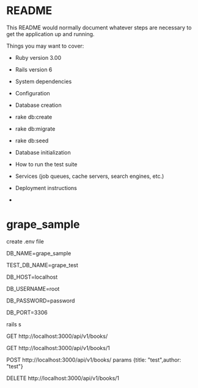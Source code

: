 # README

This README would normally document whatever steps are necessary to get the
application up and running.

Things you may want to cover:

* Ruby version 3.00
* Rails version 6

* System dependencies 

* Configuration

* Database creation
* rake db:create
* rake db:migrate
* rake db:seed

* Database initialization

* How to run the test suite

* Services (job queues, cache servers, search engines, etc.)

* Deployment instructions
* 
# grape_sample

create .env file

DB_NAME=grape_sample

TEST_DB_NAME=grape_test

DB_HOST=localhost

DB_USERNAME=root

DB_PASSWORD=password

DB_PORT=3306

rails s

GET http://localhost:3000/api/v1/books/

GET http://localhost:3000/api/v1/books/1

POST  http://localhost:3000/api/v1/books/    params  {title: "test",author: "test"}

DELETE http://localhost:3000/api/v1/books/1



